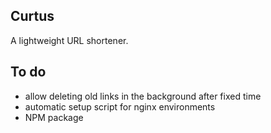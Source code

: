 ## Curtus
A lightweight URL shortener.

## To do
* allow deleting old links in the background after fixed time
* automatic setup script for nginx environments
* NPM package
